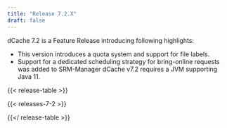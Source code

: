 ```yaml
---
title: "Release 7.2.X"
draft: false
---
```

dCache 7.2 is a Feature Release introducing following highlights:
- This version introduces a quota system and support for file labels.
- Support for a dedicated scheduling strategy for bring-online requests was added to SRM-Manager
dCache v7.2 requires a JVM supporting Java 11.

{{< release-table >}}

{{< releases-7-2 >}}

{{</ release-table >}}
